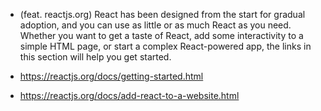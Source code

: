 - (feat. reactjs.org) React has been designed from the start for gradual adoption, and you can use as little or as much React as you need. Whether you want to get a taste of React, add some interactivity to a simple HTML page, or start a complex React-powered app, the links in this section will help you get started.

- https://reactjs.org/docs/getting-started.html
- https://reactjs.org/docs/add-react-to-a-website.html

